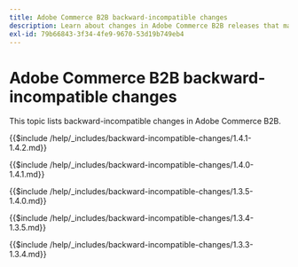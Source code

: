 ```yaml
---
title: Adobe Commerce B2B backward-incompatible changes
description: Learn about changes in Adobe Commerce B2B releases that may require you to update your custom code.
exl-id: 79b66843-3f34-4fe9-9670-53d19b749eb4
---
```

# Adobe Commerce B2B backward-incompatible changes

This topic lists backward-incompatible changes in Adobe Commerce B2B.

{{$include /help/_includes/backward-incompatible-changes/1.4.1-1.4.2.md}}

{{$include /help/_includes/backward-incompatible-changes/1.4.0-1.4.1.md}}

{{$include /help/_includes/backward-incompatible-changes/1.3.5-1.4.0.md}}

{{$include /help/_includes/backward-incompatible-changes/1.3.4-1.3.5.md}}

{{$include /help/_includes/backward-incompatible-changes/1.3.3-1.3.4.md}}
